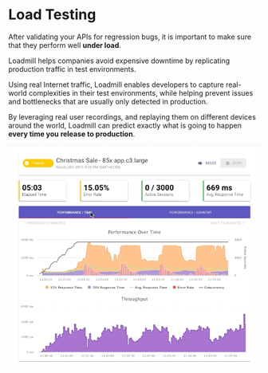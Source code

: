 # Load Testing

After validating your APIs for regression bugs, it is important to make sure that they perform well **under load**.

Loadmill helps companies avoid expensive downtime by replicating production traffic in test environments.

Using real Internet traffic, Loadmill enables developers to capture real-world complexities in their test environments, while helping prevent issues and bottlenecks that are usually only detected in production.

By leveraging real user recordings, and replaying them on different devices around the world, Loadmill can predict exactly what is going to happen **every time you release to production**.

![](<../../.gitbook/assets/image (10).png>)
